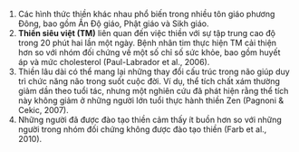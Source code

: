 
1. Các hình thức thiền khác nhau phổ biến trong nhiều tôn giáo phương Đông, bao gồm Ấn Độ giáo, Phật giáo và Sikh giáo.
2. **Thiền siêu việt (TM)** liên quan đến việc thiền với sự tập trung cao độ trong 20 phút hai lần một ngày. Bệnh nhân tim thực hiện TM cải thiện hơn so với nhóm đối chứng về một số chỉ số sức khỏe, bao gồm huyết áp và mức cholesterol (Paul-Labrador et al., 2006).
3. Thiền lâu dài có thể mang lại những thay đổi cấu trúc trong não giúp duy trì chức năng não trong suốt cuộc đời. Ví dụ, thể tích chất xám thường giảm dần theo tuổi tác, nhưng một nghiên cứu đã phát hiện rằng thể tích này không giảm ở những người lớn tuổi thực hành thiền Zen (Pagnoni & Cekic, 2007).
4. Những người đã được đào tạo thiền cảm thấy ít buồn hơn so với những người trong nhóm đối chứng không được đào tạo thiền (Farb et al., 2010).